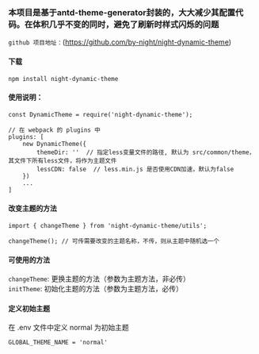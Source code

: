 ### 本项目是基于antd-theme-generator封装的，大大减少其配置代码。在体积几乎不变的同时，避免了刷新时样式闪烁的问题
`github 项目地址：`(https://github.com/by-night/night-dynamic-theme)  
#### 下载  
```
npm install night-dynamic-theme
```
#### 使用说明：  
```
const DynamicTheme = require('night-dynamic-theme');

// 在 webpack 的 plugins 中 
plugins: [
    new DynamicTheme({
        themeDir: ''  // 指定less变量文件的路径, 默认为 src/common/theme，其文件下所有less文件，将作为主题文件
        lessCDN: false  // less.min.js 是否使用CDN加速，默认为false
    })
    ...
]
```
#### 改变主题的方法
```
import { changeTheme } from 'night-dynamic-theme/utils';

changeTheme(); // 可传需要改变的主题名称，不传，则从主题中随机选一个
```
#### 可使用的方法
`changeTheme`: 更换主题的方法（参数为主题方法，非必传）  
`initTheme`: 初始化主题的方法（参数为主题方法，必传）
#### 定义初始主题
在 .env 文件中定义 normal 为初始主题
```
GLOBAL_THEME_NAME = 'normal'
```
